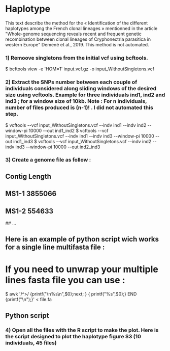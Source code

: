 # Haplotype

This text describe the method for the « Identification of the different haplotypes among the French clonal lineages » mentionned in the article "Whole-genome sequencing reveals recent and frequent genetic recombination between clonal lineages of Cryphonectria parasitica in western Europe" Demené et al., 2019. This method is not automated. 

### 1) Remoove singletons from the initial vcf using bcftools.

$ bcftools view -e 'HOM=1' input.vcf.gz -o input_WithoutSingletons.vcf

### 2) Extract the SNPs number between each couple of individuals considered along sliding windows of the desired size using vcftools. Example for three individuals ind1, ind2 and ind3 ; for a window size of 10kb. Note : For n individuals, number of files produced is (n-1)! . I did not automated this step.

$ vcftools --vcf input_WithoutSingletons.vcf --indv ind1 --indv ind2 --window-pi 10000 --out ind1_ind2
$ vcftools --vcf input_WithoutSingletons.vcf --indv ind1 --indv ind3 --window-pi 10000 --out ind1_ind3
$ vcftools --vcf input_WithoutSingletons.vcf --indv ind2 --indv ind3 --window-pi 10000 --out ind2_ind3

### 3) Create a genome file as follow : 

## Contig Length
## MS1-1 3855066
## MS1-2 554633
## …
## Here is an example of python script wich works for a single line multifasta file :
# If you need to unwrap your multiple lines fasta file you can use : 
$ awk '/^>/ {printf("\n%s\n",$0);next; } { printf("%s",$0);}  END {printf("\n");}' < file.fa
## Python script

### 4) Open all the files with the R script to make the plot. Here is the script designed to plot the haplotype figure S3 (10 individuals, 45 files)
